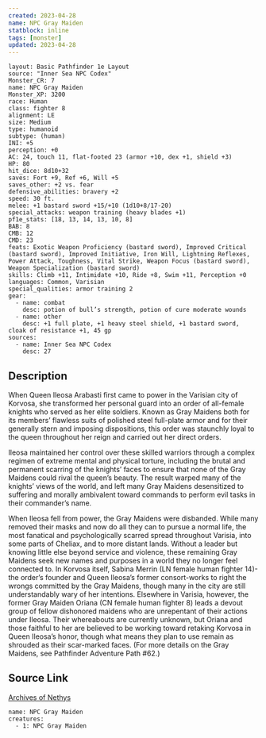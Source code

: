 ```yaml
---
created: 2023-04-28
name: NPC Gray Maiden
statblock: inline
tags: [monster]
updated: 2023-04-28
---
```

```statblock
layout: Basic Pathfinder 1e Layout
source: "Inner Sea NPC Codex"
Monster_CR: 7
name: NPC Gray Maiden
Monster_XP: 3200
race: Human
class: fighter 8
alignment: LE
size: Medium
type: humanoid
subtype: (human)
INI: +5
perception: +0
AC: 24, touch 11, flat-footed 23 (armor +10, dex +1, shield +3)
HP: 80
hit_dice: 8d10+32
saves: Fort +9, Ref +6, Will +5
saves_other: +2 vs. fear
defensive_abilities: bravery +2
speed: 30 ft.
melee: +1 bastard sword +15/+10 (1d10+8/17-20)
special_attacks: weapon training (heavy blades +1)
pf1e_stats: [18, 13, 14, 13, 10, 8]
BAB: 8
CMB: 12
CMD: 23
feats: Exotic Weapon Proficiency (bastard sword), Improved Critical (bastard sword), Improved Initiative, Iron Will, Lightning Reflexes, Power Attack, Toughness, Vital Strike, Weapon Focus (bastard sword), Weapon Specialization (bastard sword)
skills: Climb +11, Intimidate +10, Ride +8, Swim +11, Perception +0
languages: Common, Varisian
special_qualities: armor training 2
gear:
  - name: combat
    desc: potion of bull’s strength, potion of cure moderate wounds
  - name: other
    desc: +1 full plate, +1 heavy steel shield, +1 bastard sword, cloak of resistance +1, 45 gp
sources:
  - name: Inner Sea NPC Codex
    desc: 27
```
## Description
When Queen Ileosa Arabasti first came to power in the Varisian city of Korvosa, she transformed her personal guard into an order of all-female knights who served as her elite soldiers. Known as Gray Maidens both for its members’ flawless suits of polished steel full-plate armor and for their generally stern and imposing dispositions, this order was staunchly loyal to the queen throughout her reign and carried out her direct orders.

Ileosa maintained her control over these skilled warriors through a complex regimen of extreme mental and physical torture, including the brutal and permanent scarring of the knights’ faces to ensure that none of the Gray Maidens could rival the queen’s beauty. The result warped many of the knights’ views of the world, and left many Gray Maidens desensitized to suffering and morally ambivalent toward commands to perform evil tasks in their commander’s name.

When Ileosa fell from power, the Gray Maidens were disbanded. While many removed their masks and now do all they can to pursue a normal life, the most fanatical and psychologically scarred spread throughout Varisia, into some parts of Cheliax, and to more distant lands. Without a leader but knowing little else beyond service and violence, these remaining Gray Maidens seek new names and purposes in a world they no longer feel connected to. In Korvosa itself, Sabina Merrin (LN female human fighter 14)-the order’s founder and Queen Ileosa’s former consort-works to right the wrongs committed by the Gray Maidens, though many in the city are still understandably wary of her intentions. Elsewhere in Varisia, however, the former Gray Maiden Oriana (CN female human fighter 8) leads a devout group of fellow dishonored maidens who are unrepentant of their actions under Ileosa. Their whereabouts are currently unknown, but Oriana and those faithful to her are believed to be working toward retaking Korvosa in Queen Ileosa’s honor, though what means they plan to use remain as shrouded as their scar-marked faces. (For more details on the Gray Maidens, see Pathfinder Adventure Path #62.)
## Source Link
[Archives of Nethys](https://aonprd.com/NPCDisplay.aspx?ItemName=Gray%20Maiden)
```encounter-table
name: NPC Gray Maiden
creatures:
  - 1: NPC Gray Maiden
```
